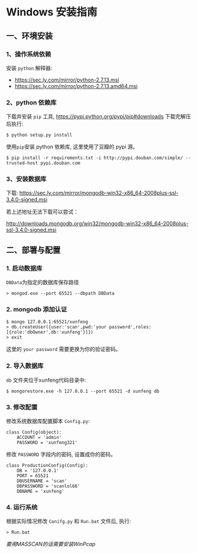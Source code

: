 # Windows 安装指南

## 一、环境安装

### 1、操作系统依赖

安装 `python` 解释器:

* https://sec.ly.com/mirror/python-2.7.13.msi
* https://sec.ly.com/mirror/python-2.7.13.amd64.msi

### 2、python 依赖库

下载并安装 `pip` 工具, https://pypi.python.org/pypi/pip#downloads 下载完解压后执行:

```
$ python setup.py install
```

使用`pip`安装 python 依赖库, 这里使用了豆瓣的 pypi 源。

```
$ pip install -r requirements.txt -i http://pypi.douban.com/simple/ --trusted-host pypi.douban.com
```

### 3、安装数据库

下载: https://sec.ly.com/mirror/mongodb-win32-x86_64-2008plus-ssl-3.4.0-signed.msi

若上述地址无法下载可以尝试：

http://downloads.mongodb.org/win32/mongodb-win32-x86_64-2008plus-ssl-3.4.0-signed.msi

## 二、部署与配置

### 1. 启动数据库

`DBData`为指定的数据库保存路径

```
> mongod.exe --port 65521 --dbpath DBData
```

### 2. mongodb 添加认证

```
$ mongo 127.0.0.1:65521/xunfeng
> db.createUser({user:'scan',pwd:'your password',roles:[{role:'dbOwner',db:'xunfeng'}]})
> exit
```

这里的 `your password` 需要更换为你的验证密码。

### 2. 导入数据库

`db` 文件夹位于xunfeng代码目录中:

```
$ mongorestore.exe -h 127.0.0.1 --port 65521 -d xunfeng db 
```

### 3. 修改配置

修改系统数据库配置脚本 `Config.py`:

```
class Config(object):
    ACCOUNT = 'admin'
    PASSWORD = 'xunfeng321'
```

修改 `PASSWORD` 字段内的密码, 设置成你的密码。

```
class ProductionConfig(Config):
    DB = '127.0.0.1'
    PORT = 65521
    DBUSERNAME = 'scan'
    DBPASSWORD = 'scanlol66'
    DBNAME = 'xunfeng'
```

### 4. 运行系统

根据实际情况修改 `Conifg.py` 和 `Run.bat` 文件后, 执行:

```
> Run.bat
```

_要用MASSCAN的话需要安装WinPcap_
